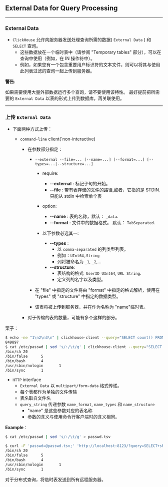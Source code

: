 ## External Data for Query Processing

---

### External Data

- `ClickHouse` 允许向服务器发送处理查询所需的数据( `External Data` ) 和 `SELECT` 查询。
  - 这些数据放在一个临时表中（请参阅 "Temporary tables" 部分），可以在查询中使用（例如，在 IN 操作符中）。
  - 例如，如果您有一个包含重要用户标识符的文本文件，则可以将其与使用此列表过滤的查询一起上传到服务器。

**警告**: 

如果需要使用大量外部数据运行多个查询，请不要使用该特性。
最好提前把所需要的 `External Data` 以表的形式上传到数据库，再关联使用。

---

### 上传 `External Data`

- 下面两种方式上传：

  - `command-line` client(`non-interactive)
    - 在参数部分指定：
      - `--external --file=... [--name=...] [--format=...] [--types=...|--structure=...]`
      
        - require:
          - **--external** : 标记子句的开始。
          - **--file** : 带有表存储的文件的路径,或者，它指的是 STDIN. 只能从 stdin 中检索单个表
          
        - option:
          - **--name** : 表的名称，默认： `_data`.
          - **--format** : 文件中的数据格式。 默认： `TabSeparated`.
          
        - 以下参数必选其一:
          - **--types** : 
            - 以 `comma-separated` 的列类型列表。
            - 例如：`UInt64,String`
            - 列将被命名为 `_1`, `_2`,...
          - **--structure**: 
            - 表结构的格式  `UserID UInt64`, `URL String`.
            - 定义列的名字以及类型。
      
      - 在 "file" 中指定的文件将由 "format" 中指定的格式解析，使用在 "types" 或 "structure" 中指定的数据类型。
      - 该表将被上传到服务器，并在作为名称为 "name"临时表。
           
    - 对于传输的表的数量，可能有多个这样的部分。

栗子：
```bash
$ echo -ne "1\n2\n3\n" | clickhouse-client --query="SELECT count() FROM test.visits WHERE TraficSourceID IN _data" --external --file=- --types=Int8
849897
$ cat /etc/passwd | sed 's/:/\t/g' | clickhouse-client --query="SELECT shell, count() AS c FROM passwd GROUP BY shell ORDER BY c DESC" --external --file=- --name=passwd --structure='login String, unused String, uid UInt16, gid UInt16, comment String, home String, shell String'
/bin/sh 20
/bin/false      5
/bin/bash       4
/usr/sbin/nologin       1
/bin/sync       1
```    
     
  - `HTTP` interface
    - `External Data` 以 `multipart/form-data` 格式传递。
    - 每个表都作为单独的文件传输
    - 表名取自文件名
    - `query_string` 传递参数 `name_format`, `name_types` 和 `name_structure`
      - "name" 是这些参数对应的表名称
      - 参数的含义与使用命令行客户端时的含义相同。

**Example**：

```bash
$ cat /etc/passwd | sed 's/:/\t/g' > passwd.tsv

$ curl -F 'passwd=@passwd.tsv;' 'http://localhost:8123/?query=SELECT+shell,+count()+AS+c+FROM+passwd+GROUP+BY+shell+ORDER+BY+c+DESC&passwd_structure=login+String,+unused+String,+uid+UInt16,+gid+UInt16,+comment+String,+home+String,+shell+String'
/bin/sh 20
/bin/false      5
/bin/bash       4
/usr/sbin/nologin       1
/bin/sync       1
```

对于分布式查询，将临时表发送到所有远程服务器。